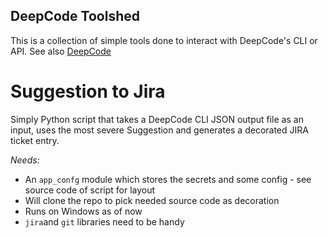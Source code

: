 ## DeepCode Toolshed

This is a collection of simple tools done to interact with DeepCode's CLI or API.
See also [DeepCode](https://deepcode.ai)

# Suggestion to Jira

Simply Python script that takes a DeepCode CLI JSON output file as an input, uses the most severe Suggestion and generates a decorated JIRA ticket entry.

*Needs:*
+ An `app_confg` module which stores the secrets and some config - see source code of script for layout
+ Will clone the repo to pick needed source code as decoration
+ Runs on Windows as of now
+ `jira`and `git` libraries need to be handy

